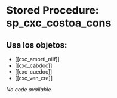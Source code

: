 # Stored Procedure: sp_cxc_costoa_cons

## Usa los objetos:
- [[cxc_amorti_niif]]
- [[cxc_cabdoc]]
- [[cxc_cuedoc]]
- [[cxc_ven_cre]]

*No code available.*
